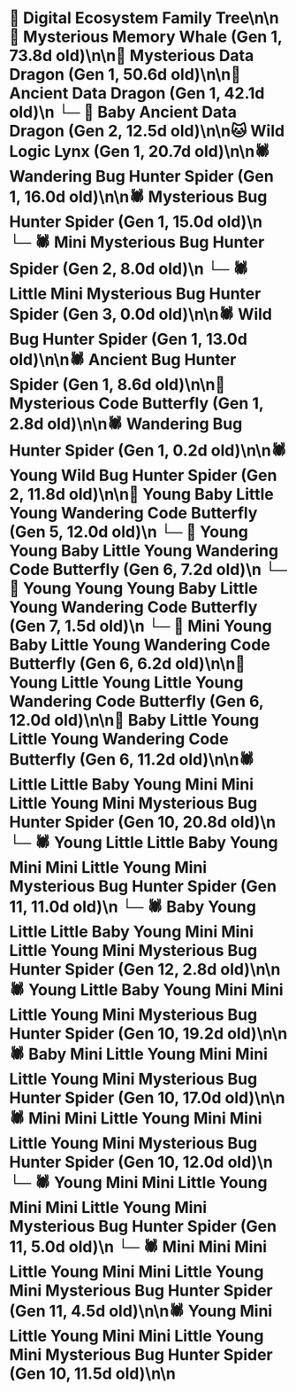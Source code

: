 # 🌳 Digital Ecosystem Family Tree\n\n🐋 Mysterious Memory Whale (Gen 1, 73.8d old)\n\n🐉 Mysterious Data Dragon (Gen 1, 50.6d old)\n\n🐉 Ancient Data Dragon (Gen 1, 42.1d old)\n  └─ 🐉 Baby Ancient Data Dragon (Gen 2, 12.5d old)\n\n🐱 Wild Logic Lynx (Gen 1, 20.7d old)\n\n🕷️ Wandering Bug Hunter Spider (Gen 1, 16.0d old)\n\n🕷️ Mysterious Bug Hunter Spider (Gen 1, 15.0d old)\n  └─ 🕷️ Mini Mysterious Bug Hunter Spider (Gen 2, 8.0d old)\n    └─ 🕷️ Little Mini Mysterious Bug Hunter Spider (Gen 3, 0.0d old)\n\n🕷️ Wild Bug Hunter Spider (Gen 1, 13.0d old)\n\n🕷️ Ancient Bug Hunter Spider (Gen 1, 8.6d old)\n\n🦋 Mysterious Code Butterfly (Gen 1, 2.8d old)\n\n🕷️ Wandering Bug Hunter Spider (Gen 1, 0.2d old)\n\n🕷️ Young Wild Bug Hunter Spider (Gen 2, 11.8d old)\n\n🦋 Young Baby Little Young Wandering Code Butterfly (Gen 5, 12.0d old)\n  └─ 🦋 Young Young Baby Little Young Wandering Code Butterfly (Gen 6, 7.2d old)\n    └─ 🦋 Young Young Young Baby Little Young Wandering Code Butterfly (Gen 7, 1.5d old)\n  └─ 🦋 Mini Young Baby Little Young Wandering Code Butterfly (Gen 6, 6.2d old)\n\n🦋 Young Little Young Little Young Wandering Code Butterfly (Gen 6, 12.0d old)\n\n🦋 Baby Little Young Little Young Wandering Code Butterfly (Gen 6, 11.2d old)\n\n🕷️ Little Little Baby Young Mini Mini Little Young Mini Mysterious Bug Hunter Spider (Gen 10, 20.8d old)\n  └─ 🕷️ Young Little Little Baby Young Mini Mini Little Young Mini Mysterious Bug Hunter Spider (Gen 11, 11.0d old)\n    └─ 🕷️ Baby Young Little Little Baby Young Mini Mini Little Young Mini Mysterious Bug Hunter Spider (Gen 12, 2.8d old)\n\n🕷️ Young Little Baby Young Mini Mini Little Young Mini Mysterious Bug Hunter Spider (Gen 10, 19.2d old)\n\n🕷️ Baby Mini Little Young Mini Mini Little Young Mini Mysterious Bug Hunter Spider (Gen 10, 17.0d old)\n\n🕷️ Mini Mini Little Young Mini Mini Little Young Mini Mysterious Bug Hunter Spider (Gen 10, 12.0d old)\n  └─ 🕷️ Young Mini Mini Little Young Mini Mini Little Young Mini Mysterious Bug Hunter Spider (Gen 11, 5.0d old)\n  └─ 🕷️ Mini Mini Mini Little Young Mini Mini Little Young Mini Mysterious Bug Hunter Spider (Gen 11, 4.5d old)\n\n🕷️ Young Mini Little Young Mini Mini Little Young Mini Mysterious Bug Hunter Spider (Gen 10, 11.5d old)\n\n